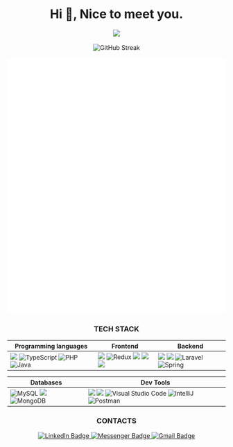 <h1 align="center">
  Hi 👋, Nice to meet you.
</h1>

<p align="center">  
  <img src="https://readme-typing-svg.herokuapp.com?font=Fira+Code&pause=1000&color=918CED&center=true&vCenter=true&random=false&width=435&lines=I'm+Ndrianja+RAJAONARIVONY">
</p>


<p align="center">
    <img src="https://github-readme-streak-stats.herokuapp.com?user=Ndrihanja&theme=catppuccin-latte&mode=weekly" alt="GitHub Streak" />
</p>

<a href="https://github.com/Ndrihanja/github-stats">
  <p align='center'>
    <img src="https://github.com/Ndrihanja/github-stats/blob/master/generated/overview.svg"/>
    <img src="https://github.com/Ndrihanja/github-stats/blob/master/generated/languages.svg"/>
  </p>
</a>

<!--
<p align='center'>

<img alt='JavaScript' src='https://img.shields.io/badge/JavaScript-F7DF1E?style=for-the-badge&logo=javascript&logoColor=black'/>
<img alt='Typescript' src="https://img.shields.io/badge/TypeScript-007ACC?style=for-the-badge&logo=typescript&logoColor=white" width="115"/> 
<img alt='PHP' src="https://img.shields.io/badge/PHP-777BB4?style=for-the-badge&logo=php&logoColor=white"/> 
<img alt='Java' src='https://img.shields.io/badge/Java-ED8B00?style=for-the-badge&logo=java&logoColor=white'/>
<img alt='NodeJS' src='https://img.shields.io/badge/Node.js-43853D?style=for-the-badge&logo=node.js&logoColor=white'/>
<img alt='Express.js' src='https://img.shields.io/badge/Express.js-404D59?style=for-the-badge'/>
<img alt='React' src="https://img.shields.io/badge/React-20232A?style=for-the-badge&logo=react&logoColor=61DAFB"/>
<img alt='Redux' src="https://img.shields.io/badge/Redux-593D88?style=for-the-badge&logo=redux&logoColor=white"/>
<img alt='Laravel' src="https://img.shields.io/badge/Laravel-FF2D20?style=for-the-badge&logo=laravel&logoColor=white"/>
<img alt='Spring' src='https://img.shields.io/badge/Spring-6DB33F?style=for-the-badge&logo=spring&logoColor=white'/>

<br/>

<img alt="Mongo" src="https://img.shields.io/badge/MongoDB-4EA94B?style=for-the-badge&logo=mongodb&logoColor=white"/>
<img alt="MySQL" src="https://img.shields.io/badge/MySQL-00000F?style=for-the-badge&logo=mysql&logoColor=white" />
<img alt="PostgreSQL" src="https://img.shields.io/badge/PostgreSQL-316192?style=for-the-badge&logo=postgresql&logoColor=white"/>

<br/>

<p align='center'>

<img alt='GIT' src='https://img.shields.io/badge/git-%23F05033.svg?style=for-the-badge&logo=git&logoColor=white'/>
<img alt='DOCKER' src="https://img.shields.io/badge/Docker-2CA5E0?style=for-the-badge&logo=docker&logoColor=white"/>
<p>

-->

<div align="center">
  <h3>TECH STACK</h3>
</div>

  | Programming languages| Frontend | Backend |
  |----- | ----- | ------ |
  | <img src="https://img.shields.io/badge/JavaScript-323330?style=for-the-badge&logo=javascript&logoColor=F7DF1E"/> ![TypeScript](https://img.shields.io/badge/typescript-%23007ACC.svg?style=for-the-badge&logo=typescript&logoColor=white) <img alt='PHP' src="https://img.shields.io/badge/PHP-777BB4?style=for-the-badge&logo=php&logoColor=white"/> <img alt='Java' src='https://img.shields.io/badge/Java-ED8B00?style=for-the-badge&logo=java&logoColor=white'/> | <img src="https://img.shields.io/badge/React-20232A?style=for-the-badge&logo=react&logoColor=61DAFB" /> <img alt='Redux' src="https://img.shields.io/badge/Redux-593D88?style=for-the-badge&logo=redux&logoColor=white"/> <img src="https://img.shields.io/badge/HTML5-E34F26?style=for-the-badge&logo=html5&logoColor=white"/> <img src="https://img.shields.io/badge/CSS3-1572B6?style=for-the-badge&logo=css3&logoColor=white"/> <img src="https://img.shields.io/badge/Sass-CC6699?style=for-the-badge&logo=sass&logoColor=white" /> | <img src="https://img.shields.io/badge/Node.js-339933?style=for-the-badge&logo=nodedotjs&logoColor=white" /> <img src="https://img.shields.io/badge/Express.js-000000?style=for-the-badge&logo=express&logoColor=white" /> <img alt='Laravel' src="https://img.shields.io/badge/Laravel-FF2D20?style=for-the-badge&logo=laravel&logoColor=white"/> <img alt='Spring' src='https://img.shields.io/badge/Spring-6DB33F?style=for-the-badge&logo=spring&logoColor=white'/> |


  |  Databases|Dev Tools|
  |  ---|---|
   <img alt="MySQL" src="https://img.shields.io/badge/MySQL-00000F?style=for-the-badge&logo=mysql&logoColor=white" /> <img src="https://img.shields.io/badge/PostgreSQL-316192?style=for-the-badge&logo=postgresql&logoColor=white"/> ![MongoDB](https://img.shields.io/badge/mongodb-43853d.svg?style=for-the-badge&logo=mongodb&logoColor=white)| <img src="https://img.shields.io/badge/GIT-E44C30?style=for-the-badge&logo=git&logoColor=white"/> <img src="https://img.shields.io/badge/Docker-2CA5E0?style=for-the-badge&logo=docker&logoColor=white"/>  ![Visual Studio Code](https://img.shields.io/badge/Visual%20Studio%20Code-0078d7.svg?style=for-the-badge&logo=visual-studio-code&logoColor=white) ![IntelliJ](https://img.shields.io/badge/IntelliJ-20232A?style=for-the-badge&logo=intellij&logoColor=61DAFB") <img alt='Postman' src='https://img.shields.io/badge/Postman-6DB33F?style=for-the-badge&logo=postman&logoColor=white'/>


   <div align="center">
     <h3>CONTACTS</h3>
    <a href="https://www.linkedin.com/in/ndrianja-rajaonarivony-490ab7273/" target="_black">
    <img src="https://img.shields.io/badge/LinkedIn-blue?style=for-the-badge&logo=linkedin&logoColor=white" alt="LinkedIn Badge"/>
    </a>
    <a href="https://www.facebook.com/ndrianja.raj/" target="_black">
        <img src="https://img.shields.io/badge/Facebook-00B2FF?style=for-the-badge&logo=facebook&logoColor=white" alt="Messenger Badge"/>
    </a>
    <a href="mailto:ndrihanjarajaonarivony@gmail.com">
        <img src="https://img.shields.io/badge/Gmail-D14836?style=for-the-badge&logo=gmail&logoColor=white" alt="Gmail Badge"/>
    </a>
   </div>
    


